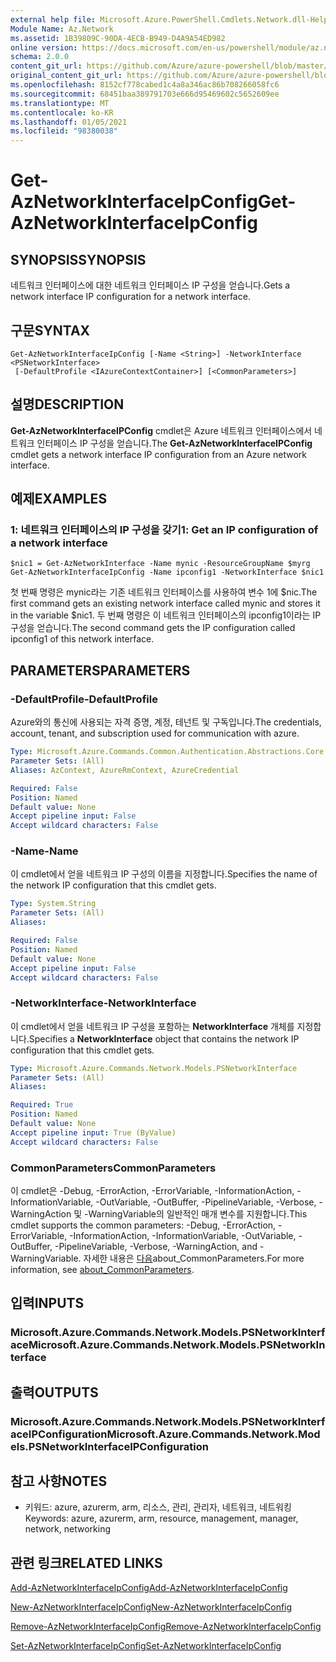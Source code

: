```yaml
---
external help file: Microsoft.Azure.PowerShell.Cmdlets.Network.dll-Help.xml
Module Name: Az.Network
ms.assetid: 1B39809C-90DA-4ECB-B949-D4A9A54ED982
online version: https://docs.microsoft.com/en-us/powershell/module/az.network/get-aznetworkinterfaceipconfig
schema: 2.0.0
content_git_url: https://github.com/Azure/azure-powershell/blob/master/src/Network/Network/help/Get-AzNetworkInterfaceIpConfig.md
original_content_git_url: https://github.com/Azure/azure-powershell/blob/master/src/Network/Network/help/Get-AzNetworkInterfaceIpConfig.md
ms.openlocfilehash: 8152cf778cabed1c4a8a346ac86b708266058fc6
ms.sourcegitcommit: 68451baa389791703e666d95469602c5652609ee
ms.translationtype: MT
ms.contentlocale: ko-KR
ms.lasthandoff: 01/05/2021
ms.locfileid: "98380038"
---
```

# <span data-ttu-id="38572-101">Get-AzNetworkInterfaceIpConfig</span><span class="sxs-lookup"><span data-stu-id="38572-101">Get-AzNetworkInterfaceIpConfig</span></span>

## <span data-ttu-id="38572-102">SYNOPSIS</span><span class="sxs-lookup"><span data-stu-id="38572-102">SYNOPSIS</span></span>
<span data-ttu-id="38572-103">네트워크 인터페이스에 대한 네트워크 인터페이스 IP 구성을 얻습니다.</span><span class="sxs-lookup"><span data-stu-id="38572-103">Gets a network interface IP configuration for a network interface.</span></span>

## <span data-ttu-id="38572-104">구문</span><span class="sxs-lookup"><span data-stu-id="38572-104">SYNTAX</span></span>

```
Get-AzNetworkInterfaceIpConfig [-Name <String>] -NetworkInterface <PSNetworkInterface>
 [-DefaultProfile <IAzureContextContainer>] [<CommonParameters>]
```

## <span data-ttu-id="38572-105">설명</span><span class="sxs-lookup"><span data-stu-id="38572-105">DESCRIPTION</span></span>
<span data-ttu-id="38572-106">**Get-AzNetworkInterfaceIPConfig** cmdlet은 Azure 네트워크 인터페이스에서 네트워크 인터페이스 IP 구성을 얻습니다.</span><span class="sxs-lookup"><span data-stu-id="38572-106">The **Get-AzNetworkInterfaceIPConfig** cmdlet gets a network interface IP configuration from an Azure network interface.</span></span>

## <span data-ttu-id="38572-107">예제</span><span class="sxs-lookup"><span data-stu-id="38572-107">EXAMPLES</span></span>

### <span data-ttu-id="38572-108">1: 네트워크 인터페이스의 IP 구성을 갖기</span><span class="sxs-lookup"><span data-stu-id="38572-108">1: Get an IP configuration of a network interface</span></span>
```
$nic1 = Get-AzNetworkInterface -Name mynic -ResourceGroupName $myrg
Get-AzNetworkInterfaceIpConfig -Name ipconfig1 -NetworkInterface $nic1
```

<span data-ttu-id="38572-109">첫 번째 명령은 mynic라는 기존 네트워크 인터페이스를 사용하여 변수 1에 $nic.</span><span class="sxs-lookup"><span data-stu-id="38572-109">The first command gets an existing network interface called mynic and stores it in the variable $nic1.</span></span> <span data-ttu-id="38572-110">두 번째 명령은 이 네트워크 인터페이스의 ipconfig1이라는 IP 구성을 얻습니다.</span><span class="sxs-lookup"><span data-stu-id="38572-110">The second command gets the IP configuration called ipconfig1 of this network interface.</span></span>
    

## <span data-ttu-id="38572-111">PARAMETERS</span><span class="sxs-lookup"><span data-stu-id="38572-111">PARAMETERS</span></span>

### <span data-ttu-id="38572-112">-DefaultProfile</span><span class="sxs-lookup"><span data-stu-id="38572-112">-DefaultProfile</span></span>
<span data-ttu-id="38572-113">Azure와의 통신에 사용되는 자격 증명, 계정, 테넌트 및 구독입니다.</span><span class="sxs-lookup"><span data-stu-id="38572-113">The credentials, account, tenant, and subscription used for communication with azure.</span></span>

```yaml
Type: Microsoft.Azure.Commands.Common.Authentication.Abstractions.Core.IAzureContextContainer
Parameter Sets: (All)
Aliases: AzContext, AzureRmContext, AzureCredential

Required: False
Position: Named
Default value: None
Accept pipeline input: False
Accept wildcard characters: False
```

### <span data-ttu-id="38572-114">-Name</span><span class="sxs-lookup"><span data-stu-id="38572-114">-Name</span></span>
<span data-ttu-id="38572-115">이 cmdlet에서 얻을 네트워크 IP 구성의 이름을 지정합니다.</span><span class="sxs-lookup"><span data-stu-id="38572-115">Specifies the name of the network IP configuration that this cmdlet gets.</span></span>

```yaml
Type: System.String
Parameter Sets: (All)
Aliases:

Required: False
Position: Named
Default value: None
Accept pipeline input: False
Accept wildcard characters: False
```

### <span data-ttu-id="38572-116">-NetworkInterface</span><span class="sxs-lookup"><span data-stu-id="38572-116">-NetworkInterface</span></span>
<span data-ttu-id="38572-117">이 cmdlet에서 얻을 네트워크 IP 구성을 포함하는 **NetworkInterface** 개체를 지정합니다.</span><span class="sxs-lookup"><span data-stu-id="38572-117">Specifies a **NetworkInterface** object that contains the network IP configuration that this cmdlet gets.</span></span>

```yaml
Type: Microsoft.Azure.Commands.Network.Models.PSNetworkInterface
Parameter Sets: (All)
Aliases:

Required: True
Position: Named
Default value: None
Accept pipeline input: True (ByValue)
Accept wildcard characters: False
```

### <span data-ttu-id="38572-118">CommonParameters</span><span class="sxs-lookup"><span data-stu-id="38572-118">CommonParameters</span></span>
<span data-ttu-id="38572-119">이 cmdlet은 -Debug, -ErrorAction, -ErrorVariable, -InformationAction, -InformationVariable, -OutVariable, -OutBuffer, -PipelineVariable, -Verbose, -WarningAction 및 -WarningVariable의 일반적인 매개 변수를 지원합니다.</span><span class="sxs-lookup"><span data-stu-id="38572-119">This cmdlet supports the common parameters: -Debug, -ErrorAction, -ErrorVariable, -InformationAction, -InformationVariable, -OutVariable, -OutBuffer, -PipelineVariable, -Verbose, -WarningAction, and -WarningVariable.</span></span> <span data-ttu-id="38572-120">자세한 내용은 [다음](http://go.microsoft.com/fwlink/?LinkID=113216)about_CommonParameters.</span><span class="sxs-lookup"><span data-stu-id="38572-120">For more information, see [about_CommonParameters](http://go.microsoft.com/fwlink/?LinkID=113216).</span></span>

## <span data-ttu-id="38572-121">입력</span><span class="sxs-lookup"><span data-stu-id="38572-121">INPUTS</span></span>

### <span data-ttu-id="38572-122">Microsoft.Azure.Commands.Network.Models.PSNetworkInterface</span><span class="sxs-lookup"><span data-stu-id="38572-122">Microsoft.Azure.Commands.Network.Models.PSNetworkInterface</span></span>

## <span data-ttu-id="38572-123">출력</span><span class="sxs-lookup"><span data-stu-id="38572-123">OUTPUTS</span></span>

### <span data-ttu-id="38572-124">Microsoft.Azure.Commands.Network.Models.PSNetworkInterfaceIPConfiguration</span><span class="sxs-lookup"><span data-stu-id="38572-124">Microsoft.Azure.Commands.Network.Models.PSNetworkInterfaceIPConfiguration</span></span>

## <span data-ttu-id="38572-125">참고 사항</span><span class="sxs-lookup"><span data-stu-id="38572-125">NOTES</span></span>
* <span data-ttu-id="38572-126">키워드: azure, azurerm, arm, 리소스, 관리, 관리자, 네트워크, 네트워킹</span><span class="sxs-lookup"><span data-stu-id="38572-126">Keywords: azure, azurerm, arm, resource, management, manager, network, networking</span></span>

## <span data-ttu-id="38572-127">관련 링크</span><span class="sxs-lookup"><span data-stu-id="38572-127">RELATED LINKS</span></span>

[<span data-ttu-id="38572-128">Add-AzNetworkInterfaceIpConfig</span><span class="sxs-lookup"><span data-stu-id="38572-128">Add-AzNetworkInterfaceIpConfig</span></span>](./Add-AzNetworkInterfaceIpConfig.md)

[<span data-ttu-id="38572-129">New-AzNetworkInterfaceIpConfig</span><span class="sxs-lookup"><span data-stu-id="38572-129">New-AzNetworkInterfaceIpConfig</span></span>](./New-AzNetworkInterfaceIpConfig.md)

[<span data-ttu-id="38572-130">Remove-AzNetworkInterfaceIpConfig</span><span class="sxs-lookup"><span data-stu-id="38572-130">Remove-AzNetworkInterfaceIpConfig</span></span>](./Remove-AzNetworkInterfaceIpConfig.md)

[<span data-ttu-id="38572-131">Set-AzNetworkInterfaceIpConfig</span><span class="sxs-lookup"><span data-stu-id="38572-131">Set-AzNetworkInterfaceIpConfig</span></span>](./Set-AzNetworkInterfaceIpConfig.md)


